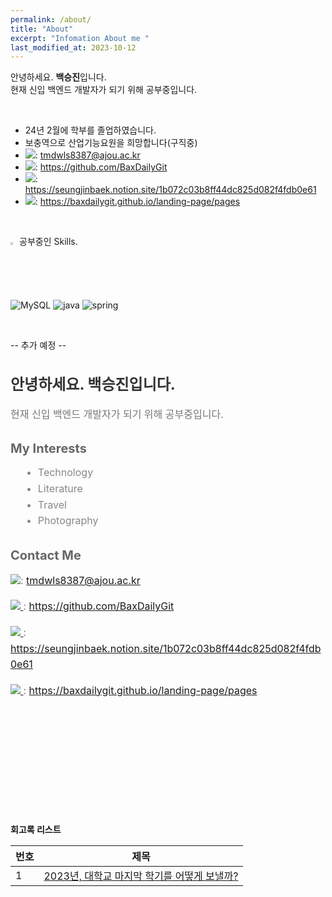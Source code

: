 ```yaml
---
permalink: /about/
title: "About"
excerpt: "Infomation About me "
last_modified_at: 2023-10-12
---
```


안녕하세요. **백승진**입니다.
<br> 
현재 신입 백엔드 개발자가 되기 위해 공부중입니다.   

<br> 


-   24년 2월에 학부를 졸업하였습니다.
-   보충역으로 산업기능요원을 희망합니다(구직중)
- <img src="https://img.shields.io/badge/이메일-171717?style=flat-square&logo=gmail&logoColor=white"/>: tmdwls8387@ajou.ac.kr
- <a href="https://baxdailygit.github.io/"><img src="https://img.shields.io/badge/깃허브-171717?style=flat-square&logo=github&logoColor=white"/></a>: https://github.com/BaxDailyGit
- <a href="https://seungjinbaek.notion.site/1b072c03b8ff44dc825d082f4fdb0e61?pvs=4"><img src="https://img.shields.io/badge/Resume-000000?style=flat-square&logo=notion&logoColor=white"/></a>: https://seungjinbaek.notion.site/1b072c03b8ff44dc825d082f4fdb0e61
- <a href="https://baxdailygit.github.io/landing-page/pages"><img src="https://img.shields.io/badge/포트폴리오-171717?style=flat-square&logo=proton&logoColor=white"/></a>: https://baxdailygit.github.io/landing-page/pages
<br> 

<img src="https://raw.githubusercontent.com/Tarikul-Islam-Anik/Animated-Fluent-Emojis/master/Emojis/Hand%20gestures/Eyes.png" alt="Eyes" width="2%" /> 공부중인 Skills.


![MySQL](https://img.shields.io/badge/mysql-%2300f.svg?style=for-the-badge&logo=mysql&logoColor=white) 
![java](https://img.shields.io/badge/Java-ED8B00?style=for-the-badge&logo=openjdk&logoColor=white)  ![spring](https://img.shields.io/badge/Spring-6DB33F?style=for-the-badge&logo=spring&logoColor=white) 

<br>

--  추가 예정 -- 

<div class="about-content">
    <h2>안녕하세요. 백승진입니다.</h2>
    <p>현재 신입 백엔드 개발자가 되기 위해 공부중입니다. </p>
    <h3>My Interests</h3>
    <ul>
        <li>Technology</li>
        <li>Literature</li>
        <li>Travel</li>
        <li>Photography</li>
    </ul>
        <h3>Contact Me</h3>
    <p>
        <img src="https://img.shields.io/badge/이메일-171717?style=flat-square&logo=gmail&logoColor=white"/>:
        <a href="mailto:tmdwls8387@ajou.ac.kr">tmdwls8387@ajou.ac.kr</a>
    </p>
    <p>
        <a href="https://baxdailygit.github.io/">
            <img src="https://img.shields.io/badge/깃허브-171717?style=flat-square&logo=github&logoColor=white"/>
        </a>:
        <a href="https://github.com/BaxDailyGit">https://github.com/BaxDailyGit</a>
    </p>
    <p>
        <a href="https://seungjinbaek.notion.site/1b072c03b8ff44dc825d082f4fdb0e61?pvs=4">
            <img src="https://img.shields.io/badge/Resume-000000?style=flat-square&logo=notion&logoColor=white"/>
        </a>:
        <a href="https://seungjinbaek.notion.site/1b072c03b8ff44dc825d082f4fdb0e61">https://seungjinbaek.notion.site/1b072c03b8ff44dc825d082f4fdb0e61</a>
    </p>
    <p>
        <a href="https://baxdailygit.github.io/landing-page/pages">
            <img src="https://img.shields.io/badge/포트폴리오-171717?style=flat-square&logo=proton&logoColor=white"/>
        </a>:
        <a href="https://baxdailygit.github.io/landing-page/pages">https://baxdailygit.github.io/landing-page/pages</a>
    </p>
</div>

<style>
    .about-content {
        max-width: 600px;
        margin: 0 auto;
    }
    .about-content h2 {
        color: #333;
        font-size: 24px;
        margin-bottom: 20px;
    }
    .about-content h3 {
        color: #666;
        font-size: 20px;
        margin-top: 30px;
        margin-bottom: 10px;
    }
    .about-content p {
        color: #777;
        font-size: 16px;
        line-height: 1.6;
        margin-bottom: 15px;
    }
    .about-content ul {
        margin-left: 20px;
    }
    .about-content li {
        color: #888;
        font-size: 16px;
        line-height: 1.6;
    }
</style>

<br><br><br><br><br><br><br><br><br><br>



**회고록 리스트**

|번호	  |제목|
|---|---|
|1|[2023년, 대학교 마지막 학기를 어떻게 보낼까?](https://baxdailygit.github.io/retrospect/review_start/)|
